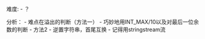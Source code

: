 难度:
	- ？

分析：
	- 难点在溢出的判断（方法一）
	- 巧妙地用INT_MAX/10以及对最后一位余数的判断
	- 方法2
	- 逆置字符串，首尾互换
	- 记得用stringstream流